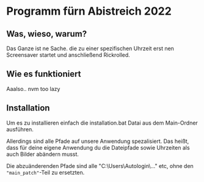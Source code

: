 # Programm fürn Abistreich 2022

## Was, wieso, warum?
<p>Das Ganze ist ne Sache. die zu einer spezifischen Uhrzeit erst nen Screensaver startet und anschließend Rickrolled.</p>

## Wie es funktioniert
<p>Aaalso.. nvm too lazy</p>

## Installation
<p>Um es zu installieren einfach die installation.bat Datai aus dem Main-Ordner ausführen.</p>
<p>Allerdings sind alle Pfade auf unsere Anwendung spezalisiert. Das heißt, dass für deine eigene Anwendung du die Dateipfade sowie Uhrzeiten als auch Bilder abändern musst.</p>
<p>Die abzuänderenden Pfade sind alle "C:\Users\Autologin\..." etc, ohne den <code>"main_patch"</code>-Teil zu ersetzten.</p>
